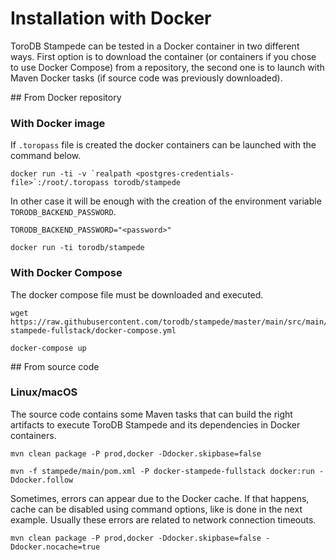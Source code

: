 <h1>Installation with Docker</h1>
ToroDB Stampede can be tested in a Docker container in two different ways. First option is to download the container (or containers if you chose to use Docker Compose) from a repository, the second one is to launch with Maven Docker tasks (if source code was previously downloaded).

## From Docker repository

### With Docker image

If `.toropass` file is created the docker containers can be launched with the command below.

```no-highlight
docker run -ti -v `realpath <postgres-credentials-file>`:/root/.toropass torodb/stampede
```

In other case it will be enough with the creation of the environment variable `TORODB_BACKEND_PASSWORD`.

```no-highlight
TORODB_BACKEND_PASSWORD="<password>"

docker run -ti torodb/stampede
```

### With Docker Compose

The docker compose file must be downloaded and executed.

```no-highlight
wget https://raw.githubusercontent.com/torodb/stampede/master/main/src/main/dist/docker/compose/torodb-stampede-fullstack/docker-compose.yml

docker-compose up
```

## From source code

### Linux/macOS

The source code contains some Maven tasks that can build the right artifacts to execute ToroDB Stampede and its dependencies in Docker containers.

```no-highlight
mvn clean package -P prod,docker -Ddocker.skipbase=false

mvn -f stampede/main/pom.xml -P docker-stampede-fullstack docker:run -Ddocker.follow
```

Sometimes, errors can appear due to the Docker cache. If that happens, cache can be disabled using command options, like is done in the next example. Usually these errors are related to network connection timeouts.

```no-highlight
mvn clean package -P prod,docker -Ddocker.skipbase=false -Ddocker.nocache=true
```
